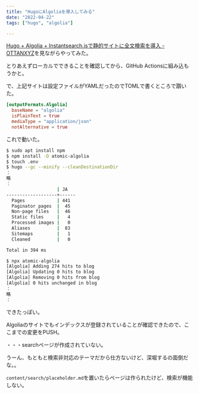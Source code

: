 ```yaml
---
title: "HugoにAlgoliaを導入してみる"
date: "2022-04-22"
tags: ["hugo", "algolia"]

---
```


[Hugo + Algolia + Instantsearch.jsで静的サイトに全文検索を導入 - OTTANXYZ](https://ottan.xyz/posts/2021/07/947231059/)を見ながらやってみた。

とりあえずローカルでできることを確認してから、GitHub Actionsに組み込もうかと。

で、上記サイトは設定ファイルがYAMLだったのでTOMLで書くところで躓いた。
```toml
[outputFormats.Algolia]
  baseName = "algolia"
  isPlainText = true
  mediaType = "application/json"
  notAlternative = true
```
これで動いた。

```sh
$ sudo apt install npm
$ npm install -D atomic-algolia
$ touch .env
$ hugo --gc --minify --cleanDestinationDir
：
略
：
                   | JA   
-------------------+------
  Pages            | 441  
  Paginator pages  |  45  
  Non-page files   |  46  
  Static files     |   4  
  Processed images |   0  
  Aliases          |  83  
  Sitemaps         |   1  
  Cleaned          |   0  

Total in 394 ms

$ npx atomic-algolia
[Algolia] Adding 274 hits to blog
[Algolia] Updating 0 hits to blog
[Algolia] Removing 0 hits from blog
[Algolia] 0 hits unchanged in blog
：
略
：
```
できたっぽい。

Algoliaのサイトでもインデックスが登録されていることが確認できたので、ここまでの変更をPUSH。

・・・searchページが作成されていない。

うーん、もともと検索非対応のテーマだから仕方ないけど、深堀するの面倒だな。。

`content/search/placeholder.md`を置いたらページは作られたけど、検索が機能しない。
